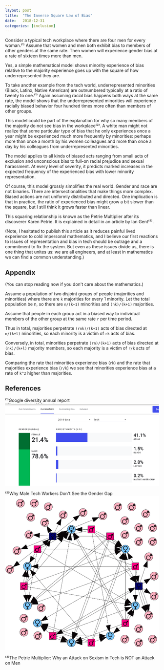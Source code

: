 ```yaml
---
layout: post
title:  "The Inverse Square Law of Bias"
date:   2018-12-31
categories: [inclusion]
---
```


Consider a typical tech workplace where there are four men for every woman.⁽¹⁾
Assume that women and men both exhibit bias to members of other genders at the
same rate. Then women will experience gender bias at a rate of sixteen times
more than men.

Yes, a simple mathematical model shows minority experience of bias relative to
the majority experience goes up with the square of how underrepresented they
are.

To take another example from the tech world, underrepresented minorities (Black,
Latinx, Native American) are outnumbered typically at a ratio of twenty to
one.⁽¹⁾ Again assuming racial bias happens both ways at the same rate, the model
shows that the underrepresented minorities will experience racially biased
behavior four hundred times more often than members of other groups.

This model could be part of the explanation for why so many members of the
majority do not see bias in the workplace⁽²⁾. A white man might not realize that
some particular type of bias that he only experiences once a year might be
experienced much more frequently by minorities: perhaps more than once a month
by his women colleagues and more than once a day by his colleagues from
underrepresented minorities.

The model applies to all kinds of biased acts ranging from small acts of
exclusion and unconscious bias to full-on racial prejudice and sexual
harassment. At every level of severity, it predicts marked increases in the
expected frequency of the experienced bias with lower minority representation.

Of course, this model grossly simplifies the real world. Gender and race are not
binaries. There are intersectionalities that make things more complex. Biased
actions are not uniformly distributed and directed. One implication is that in
practice, the ratio of experienced bias might grow a bit slower than the square,
but I still think it grows faster than linear.

This squaring relationship is known as the Petrie Multiplier after its
discoverer Karen Petrie. It is explained in detail in an article by Ian Gent⁽³⁾.

(Note, I hesitated to publish this article as it reduces painful lived
experience to cold impersonal mathematics, and I believe our first reactions to
issues of representation and bias in tech should be outrage and a commitment to
fix the system. But even as these issues divide us, there is one thing that
unites us: we are all engineers, and at least in mathematics we can find a
common understanding.)

## Appendix

(You can stop reading now if you don't care about the mathematics.)

Assume a population of two disjoint groups of people (majorities and minorities)
where there are `k` majorities for every 1 minority. Let the total population be
n, so there are `n/(k+1)` minorities and `(nk)/(k+1)` majorities.

Assume that people in each group act in a biased way to individual members of
the other group at the same rate `r` per time period.

Thus in total, majorities perpetrate `(rnk)/(k+1)` acts of bias directed at
`n/(k+l)` minorities, so each minority is a victim of `rk` acts of bias.

Conversely, in total, minorities perpetrate `(rn)/(k+1)` acts of bias directed
at `(nk)/(k+l)` majority members, so each majority is a victim of `r/k` acts of
bias.

Comparing the rate that minorities experience bias (`rk`) and the rate that
majorities experience bias (`r/k`) we see that minorities experience bias at a
rate of `k^2` higher than majorities.

## References

⁽¹⁾Google diversity annual report
<img src="/img/1_T1ypLwltfW2Xp7jAhRFQFg.png"/>
  
⁽²⁾Why Male Tech Workers Don't See the Gender Gap
<img src="/img/1_TbFpj-NKnYz98P1mKK138A.gif"/>
  
⁽³⁾The Petrie Multiplier: Why an Attack on Sexism in Tech is NOT
an Attack on Men
